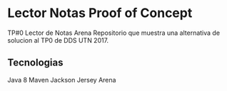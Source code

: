 # Lector Notas Proof of Concept
TP#0 Lector de Notas Arena
Repositorio que muestra una alternativa de solucion al TP0 de DDS UTN 2017.

## Tecnologias
Java 8
Maven
Jackson
Jersey
Arena
